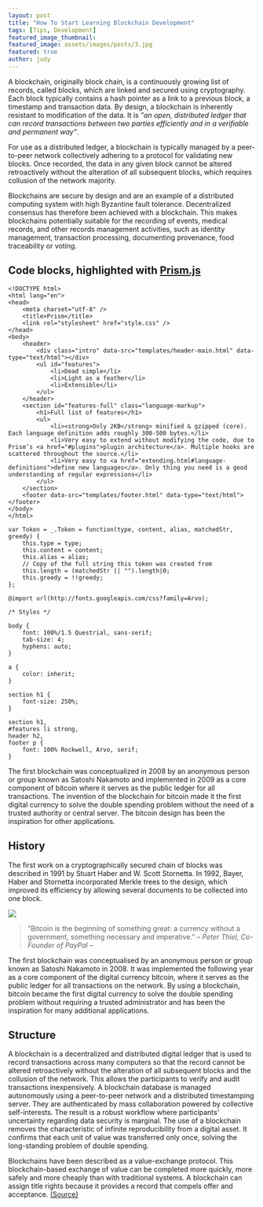 ```yaml
---
layout: post
title: "How To Start Learning Blockchain Development"
tags: [Tips, Development]
featured_image_thumbnail:
featured_image: assets/images/posts/3.jpg
featured: true
author: judy
---
```


A blockchain, originally block chain, is a continuously growing list of records, called blocks, which are linked and secured using cryptography. Each block typically contains a hash pointer as a link to a previous block, a timestamp and transaction data. By design, a blockchain is inherently resistant to modification of the data. It is _"an open, distributed ledger that can record transactions between two parties efficiently and in a verifiable and permanent way"_.

<!--more-->

For use as a distributed ledger, a blockchain is typically managed by a peer-to-peer network collectively adhering to a protocol for validating new blocks. Once recorded, the data in any given block cannot be altered retroactively without the alteration of all subsequent blocks, which requires collusion of the network majority.

Blockchains are secure by design and are an example of a distributed computing system with high Byzantine fault tolerance. Decentralized consensus has therefore been achieved with a blockchain. This makes blockchains potentially suitable for the recording of events, medical records, and other records management activities, such as identity management, transaction processing, documenting provenance, food traceability or voting.

## Code blocks, highlighted with [Prism.js](http://prismjs.com/index.html)

<pre><code class="language-markup">&lt;!DOCTYPE html&gt;
&lt;html lang="en"&gt;
&lt;head&gt;
	&lt;meta charset="utf-8" /&gt;
	&lt;title&gt;Prism&lt;/title&gt;
	&lt;link rel="stylesheet" href="style.css" /&gt;
&lt;/head&gt;
&lt;body&gt;
	&lt;header&gt;
		&lt;div class="intro" data-src="templates/header-main.html" data-type="text/html"&gt;&lt;/div&gt;
		&lt;ul id="features"&gt;
			&lt;li&gt;Dead simple&lt;/li&gt;
			&lt;li&gt;Light as a feather&lt;/li&gt;
			&lt;li&gt;Extensible&lt;/li&gt;
		&lt;/ul&gt;
	&lt;/header&gt;
	&lt;section id="features-full" class="language-markup"&gt;
		&lt;h1&gt;Full list of features&lt;/h1&gt;
		&lt;ul&gt;
			&lt;li&gt;&lt;strong&gt;Only 2KB&lt;/strong&gt; minified &amp; gzipped (core). Each language definition adds roughly 300-500 bytes.&lt;/li&gt;
			&lt;li&gt;Very easy to extend without modifying the code, due to Prism’s &lt;a href="#plugins"&gt;plugin architecture&lt;/a&gt;. Multiple hooks are scattered throughout the source.&lt;/li&gt;
			&lt;li&gt;Very easy to &lt;a href="extending.html#language-definitions"&gt;define new languages&lt;/a&gt;. Only thing you need is a good understanding of regular expressions&lt;/li&gt;
		&lt;/ul&gt;
	&lt;/section&gt;
	&lt;footer data-src="templates/footer.html" data-type="text/html"&gt;&lt;/footer&gt;
&lt;/body&gt;
&lt;/html&gt;
</code></pre>

<pre><code class="language-javascript">var Token = _.Token = function(type, content, alias, matchedStr, greedy) {
	this.type = type;
	this.content = content;
	this.alias = alias;
	// Copy of the full string this token was created from
	this.length = (matchedStr || "").length|0;
	this.greedy = !!greedy;
};</code></pre>

<pre><code class="language-css">@import url(http://fonts.googleapis.com/css?family=Arvo);

/* Styles */

body {
	font: 100%/1.5 Questrial, sans-serif;
	tab-size: 4;
	hyphens: auto;
}

a {
	color: inherit;
}

section h1 {
	font-size: 250%;
}

section h1,
#features li strong,
header h2,
footer p {
	font: 100% Rockwell, Arvo, serif;
}</code></pre>

The first blockchain was conceptualized in 2008 by an anonymous person or group known as Satoshi Nakamoto and implemented in 2009 as a core component of bitcoin where it serves as the public ledger for all transactions. The invention of the blockchain for bitcoin made it the first digital currency to solve the double spending problem without the need of a trusted authority or central server. The bitcoin design has been the inspiration for other applications.

## History

The first work on a cryptographically secured chain of blocks was described in 1991 by Stuart Haber and W. Scott Stornetta. In 1992, Bayer, Haber and Stornetta incorporated Merkle trees to the design, which improved its efficiency by allowing several documents to be collected into one block.

![](https://images.unsplash.com/photo-1451187580459-43490279c0fa?ixlib=rb-0.3.5&q=80&fm=jpg&crop=entropy&cs=tinysrgb&w=1080&fit=max&ixid=eyJhcHBfaWQiOjExNzczfQ&s=163e3ea37d2c0fda3f586d5552752f59#wide)

> ”Bitcoin is the beginning of something great: a currency without a government, something necessary and imperative.” <cite>– Peter Thiel, Co-Founder of PayPal –</cite>

The first blockchain was conceptualised by an anonymous person or group known as Satoshi Nakamoto in 2008. It was implemented the following year as a core component of the digital currency bitcoin, where it serves as the public ledger for all transactions on the network. By using a blockchain, bitcoin became the first digital currency to solve the double spending problem without requiring a trusted administrator and has been the inspiration for many additional applications.

## Structure

A blockchain is a decentralized and distributed digital ledger that is used to record transactions across many computers so that the record cannot be altered retroactively without the alteration of all subsequent blocks and the collusion of the network. This allows the participants to verify and audit transactions inexpensively. A blockchain database is managed autonomously using a peer-to-peer network and a distributed timestamping server. They are authenticated by mass collaboration powered by collective self-interests. The result is a robust workflow where participants' uncertainty regarding data security is marginal. The use of a blockchain removes the characteristic of infinite reproducibility from a digital asset. It confirms that each unit of value was transferred only once, solving the long-standing problem of double spending.

Blockchains have been described as a value-exchange protocol. This blockchain-based exchange of value can be completed more quickly, more safely and more cheaply than with traditional systems. A blockchain can assign title rights because it provides a record that compels offer and acceptance. [(Source)](https://en.wikipedia.org/wiki/Blockchain)

